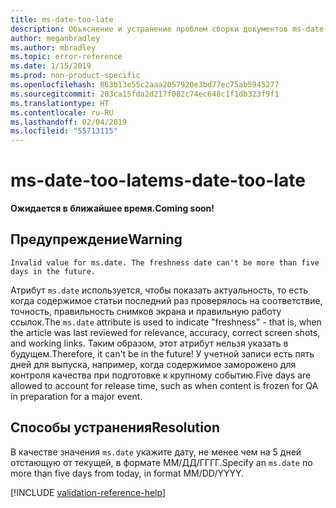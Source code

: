 ```yaml
---
title: ms-date-too-late
description: Объяснение и устранение проблем сборки документов ms-date-too-late
author: meganbradley
ms.author: mbradley
ms.topic: error-reference
ms.date: 1/15/2019
ms.prod: non-product-specific
ms.openlocfilehash: 863b13e55c2aaa2057920e3bd77ec75ab5945277
ms.sourcegitcommit: 203ca15fda2d217f082c74ec648c1f1db323f9f1
ms.translationtype: HT
ms.contentlocale: ru-RU
ms.lasthandoff: 02/04/2019
ms.locfileid: "55713115"
---
```

# <a name="ms-date-too-late"></a><span data-ttu-id="f4872-103">ms-date-too-late</span><span class="sxs-lookup"><span data-stu-id="f4872-103">ms-date-too-late</span></span>

<span data-ttu-id="f4872-104">**Ожидается в ближайшее время.**</span><span class="sxs-lookup"><span data-stu-id="f4872-104">**Coming soon!**</span></span>

## <a name="warning"></a><span data-ttu-id="f4872-105">Предупреждение</span><span class="sxs-lookup"><span data-stu-id="f4872-105">Warning</span></span>

`Invalid value for ms.date. The freshness date can't be more than five days in the future.`

<span data-ttu-id="f4872-106">Атрибут `ms.date` используется, чтобы показать актуальность, то есть когда содержимое статьи последний раз проверялось на соответствие, точность, правильность снимков экрана и правильную работу ссылок.</span><span class="sxs-lookup"><span data-stu-id="f4872-106">The `ms.date` attribute is used to indicate "freshness" - that is, when the article was last reviewed for relevance, accuracy, correct screen shots, and working links.</span></span> <span data-ttu-id="f4872-107">Таким образом, этот атрибут нельзя указать в будущем.</span><span class="sxs-lookup"><span data-stu-id="f4872-107">Therefore, it can't be in the future!</span></span> <span data-ttu-id="f4872-108">У учетной записи есть пять дней для выпуска, например, когда содержимое заморожено для контроля качества при подготовке к крупному событию.</span><span class="sxs-lookup"><span data-stu-id="f4872-108">Five days are allowed to account for release time, such as when content is frozen for QA in preparation for a major event.</span></span>

## <a name="resolution"></a><span data-ttu-id="f4872-109">Способы устранения</span><span class="sxs-lookup"><span data-stu-id="f4872-109">Resolution</span></span>

<span data-ttu-id="f4872-110">В качестве значения `ms.date` укажите дату, не менее чем на 5 дней отстающую от текущей, в формате ММ/ДД/ГГГГ.</span><span class="sxs-lookup"><span data-stu-id="f4872-110">Specify an `ms.date` no more than five days from today, in format MM/DD/YYYY.</span></span>

<!--make sure to add this file to your includes folder and verify the path-->
[!INCLUDE [validation-reference-help](includes/validation-reference-help.md)]
